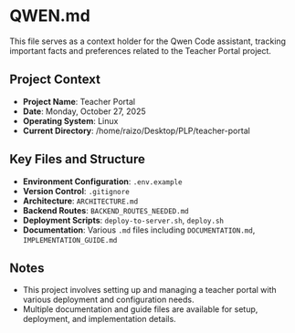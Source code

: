 # QWEN.md

This file serves as a context holder for the Qwen Code assistant, tracking important facts and preferences related to the Teacher Portal project.

## Project Context
- **Project Name**: Teacher Portal
- **Date**: Monday, October 27, 2025
- **Operating System**: Linux
- **Current Directory**: /home/raizo/Desktop/PLP/teacher-portal

## Key Files and Structure
- **Environment Configuration**: `.env.example`
- **Version Control**: `.gitignore`
- **Architecture**: `ARCHITECTURE.md`
- **Backend Routes**: `BACKEND_ROUTES_NEEDED.md`
- **Deployment Scripts**: `deploy-to-server.sh`, `deploy.sh`
- **Documentation**: Various `.md` files including `DOCUMENTATION.md`, `IMPLEMENTATION_GUIDE.md`

## Notes
- This project involves setting up and managing a teacher portal with various deployment and configuration needs.
- Multiple documentation and guide files are available for setup, deployment, and implementation details.